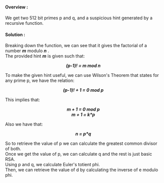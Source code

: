 #### Overview :
We get two 512 bit primes p and q, and a suspicious hint generated by a recursive function.
#### Solution :
Breaking down the function, we can see that it gives the factorial of a number ***m*** modulo ***n*** .  <br>
The provided hint ***m*** is given such that:
<p align="center">
  <b>
    <i>
                                      (p-1)! = m mod n
  </i>
  </b>
</p>
To make the given hint useful, we can use Wilson's Theorem that states for any prime p, we have the relation:
<p align="center">
  <b>
    <i>
                                      (p-1)! + 1 = 0 mod p
  </i>
  </b>
</p>
This implies that:
<p align="center">
  <b>
    <i>
                                      m + 1 = 0 mod p <br>
                                      m + 1 = k*p
       </i>
          </b>
</p>
Also we have that:
    <p align="center">
  <b>
    <i>
                                      n = p*q
      </i>
     </b>
</p>
So to retrieve the value of p we can calculate the greatest common divisor of both.  <br>
Once we get the value of p, we can calculate q and the rest is just basic RSA.  <br>
Using p and q, we calculate Euler's totient phi.  <br>
Then, we can retrieve the value of d by calculating the inverse of e modulo phi.
